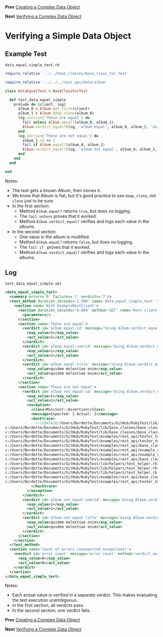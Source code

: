 <!--- GENERATED FILE, DO NOT EDIT --->
**Prev** [Creating a Complex Data Object](./DataNewComplex.md)

**Next** [Verifying a Complex Data Object](./DataEqualComplex.md)


# Verifying a Simple Data Object

## Example Test

<code>data_equal_simple_test.rb</code>
```ruby
require_relative '../../base_classes/base_class_for_test'

require_relative '../../../rest_api/data/album'

class DataEqualTest < BaseClassForTest

  def test_data_equal_simple
    prelude do |client, log|
      album_0 = Album.get_first(client)
      album_1 = Album.deep_clone(album_0)
      log.section('These are equal') do
        fail unless Album.equal?(album_0, album_1)
        Album.verdict_equal?(log, 'album equal', album_0, album_1, 'Using Album.verdict_equal?')
      end
      log.section('These are not equal') do
        album_1.id += 1
        fail if Album.equal?(album_0, album_1)
        Album.verdict_equal?(log, 'album not equal', album_0, album_1, 'Using Album.verdict_equal?')
      end
    end
  end

end
```

Notes:

- The test gets a known Album, then clones it.
- We know that Album is flat, but it's good practice to use <code>deep_clone</code>, not <code>clone</code> just to be sure.
- In the first section:
  - Method <code>Album.equal?</code> returns <code>true</code>, but does no logging.
  - The <code>fail unless</code> proves that it worked.
  - Method <code>Album.verdict_equal?</code> verifies and logs each value in the albums.
- In the second section:
  - One value in the album is modified.
  - Method <code>Album.equal?</code> returns <code>false</code>, but does no logging.
  - The <code>fail if </code> proves that it worked.
  - Method <code>Album.verdict_equal?</code> verifies and logs each value in the albums.

## Log

<code>test_data_equal_simple.xml</code>
```xml
<data_equal_simple_test>
  <summary errors='0' failures='1' verdicts='7'/>
  <test_method duration_seconds='1.500' name='data_equal_simple_test' timestamp='2017-09-29-Fri-12.41.33.794'>
    <section name='With ExampleRestClient'>
      <section duration_seconds='0.000' method='GET' name='Rest client' timestamp='2017-09-29-Fri-12.41.33.798' url='https://jsonplaceholder.typicode.com/albums'>
        <parameters/>
      </section>
      <section name='These are equal'>
        <verdict id='album equal-id' message='Using Album.verdict_equal?' method='verdict_assert_equal?' outcome='passed' volatile='false'>
          <exp_value>1</exp_value>
          <act_value>1</act_value>
        </verdict>
        <verdict id='album equal-userid' message='Using Album.verdict_equal?' method='verdict_assert_equal?' outcome='passed' volatile='false'>
          <exp_value>1</exp_value>
          <act_value>1</act_value>
        </verdict>
        <verdict id='album equal-title' message='Using Album.verdict_equal?' method='verdict_assert_equal?' outcome='passed' volatile='false'>
          <exp_value>quidem molestiae enim</exp_value>
          <act_value>quidem molestiae enim</act_value>
        </verdict>
      </section>
      <section name='These are not equal'>
        <verdict id='album not equal-id' message='Using Album.verdict_equal?' method='verdict_assert_equal?' outcome='failed' volatile='false'>
          <exp_value>1</exp_value>
          <act_value>2</act_value>
          <exception>
            <class>Minitest::Assertion</class>
            <message>Expected: 1 Actual: 2</message>
            <backtrace>
              <![CDATA[c:/Users/Burdette/Documents/GitHub/RubyTest/lib/base_classes/base_class_for_data.rb:129:in `block in verdict_equal_recursive?'
c:/Users/Burdette/Documents/GitHub/RubyTest/lib/base_classes/base_class_for_data.rb:118:in `verdict_equal_recursive?'
c:/Users/Burdette/Documents/GitHub/RubyTest/lib/base_classes/base_class_for_data.rb:44:in `verdict_equal?'
c:/Users/Burdette/Documents/GitHub/RubyTest/examples/rest_api/tester_tour/tests/data_equal_simple_test.rb:18:in `block (2 levels) in test_data_equal_simple'
c:/Users/Burdette/Documents/GitHub/RubyTest/examples/rest_api/tester_tour/tests/data_equal_simple_test.rb:15:in `block in test_data_equal_simple'
c:/Users/Burdette/Documents/GitHub/RubyTest/examples/rest_api/base_classes/base_class_for_test.rb:13:in `block (2 levels) in prelude'
c:/Users/Burdette/Documents/GitHub/RubyTest/examples/rest_api/example_rest_client.rb:18:in `block in with'
c:/Users/Burdette/Documents/GitHub/RubyTest/examples/rest_api/example_rest_client.rb:14:in `with'
c:/Users/Burdette/Documents/GitHub/RubyTest/examples/rest_api/base_classes/base_class_for_test.rb:12:in `block in prelude'
c:/Users/Burdette/Documents/GitHub/RubyTest/lib/helpers/test_helper.rb:23:in `block (2 levels) in test'
c:/Users/Burdette/Documents/GitHub/RubyTest/lib/helpers/test_helper.rb:22:in `block in test'
c:/Users/Burdette/Documents/GitHub/RubyTest/lib/helpers/test_helper.rb:21:in `test'
c:/Users/Burdette/Documents/GitHub/RubyTest/examples/rest_api/base_classes/base_class_for_test.rb:11:in `prelude'
c:/Users/Burdette/Documents/GitHub/RubyTest/examples/rest_api/tester_tour/tests/data_equal_simple_test.rb:8:in `test_data_equal_simple']]>
            </backtrace>
          </exception>
        </verdict>
        <verdict id='album not equal-userid' message='Using Album.verdict_equal?' method='verdict_assert_equal?' outcome='passed' volatile='false'>
          <exp_value>1</exp_value>
          <act_value>1</act_value>
        </verdict>
        <verdict id='album not equal-title' message='Using Album.verdict_equal?' method='verdict_assert_equal?' outcome='passed' volatile='false'>
          <exp_value>quidem molestiae enim</exp_value>
          <act_value>quidem molestiae enim</act_value>
        </verdict>
      </section>
    </section>
  </test_method>
  <section name='Count of errors (unexpected exceptions)'>
    <verdict id='error count' message='error count' method='verdict_assert_equal?' outcome='passed' volatile='true'>
      <exp_value>0</exp_value>
      <act_value>0</act_value>
    </verdict>
  </section>
</data_equal_simple_test>
```

Notes:

- Each actual value is verified in a separate verdict.  This makes evaluating the test execution unambiguous.
- In the first section, all verdicts pass.
- In the second section, one verdict fails.

**Prev** [Creating a Complex Data Object](./DataNewComplex.md)

**Next** [Verifying a Complex Data Object](./DataEqualComplex.md)

